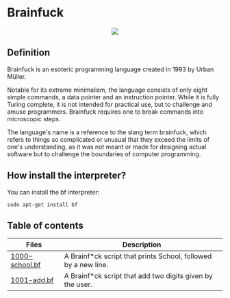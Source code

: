 # Brainfuck

<p align="center">
 <img src= "https://onestepcode.com/wp-content/uploads/2020/10/brainfuck_code.png">

## Definition
Brainfuck is an esoteric programming language created in 1993 by Urban Müller.

Notable for its extreme minimalism, the language consists of only eight simple commands, a data pointer and an instruction pointer. While it is fully Turing complete, it is not intended for practical use, but to challenge and amuse programmers. Brainfuck requires one to break commands into microscopic steps.

The language's name is a reference to the slang term brainfuck, which refers to things so complicated or unusual that they exceed the limits of one's understanding, as it was not meant or made for designing actual software but to challenge the boundaries of computer programming.

## How install the interpreter?
You can install the bf interpreter:
```
sudo apt-get install bf
```

## Table of contents
Files | Description
----- | -----------
[1000-school.bf](./1000-school.bf) | A Brainf*ck script that prints School, followed by a new line.
[1001-add.bf](./1001-add.bf) | A Brainf*ck script that add two digits given by the user.

